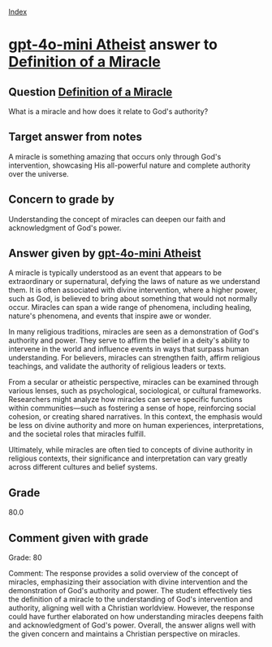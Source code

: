
[Index](../../index.md)
# [gpt-4o-mini Atheist](../../answering_models/gpt-4o-mini_Atheist.md) answer to [Definition of a Miracle](../../questions/Definition_of_a_Miracle.md)

## Question [Definition of a Miracle](../../questions/Definition_of_a_Miracle.md)
What is a miracle and how does it relate to God's authority?

## Target answer from notes
A miracle is something amazing that occurs only through God's intervention, showcasing His all-powerful nature and complete authority over the universe.

## Concern to grade by
Understanding the concept of miracles can deepen our faith and acknowledgment of God's power.

## Answer given by [gpt-4o-mini Atheist](../../answering_models/gpt-4o-mini_Atheist.md)
A miracle is typically understood as an event that appears to be extraordinary or supernatural, defying the laws of nature as we understand them. It is often associated with divine intervention, where a higher power, such as God, is believed to bring about something that would not normally occur. Miracles can span a wide range of phenomena, including healing, nature's phenomena, and events that inspire awe or wonder.

In many religious traditions, miracles are seen as a demonstration of God's authority and power. They serve to affirm the belief in a deity's ability to intervene in the world and influence events in ways that surpass human understanding. For believers, miracles can strengthen faith, affirm religious teachings, and validate the authority of religious leaders or texts.

From a secular or atheistic perspective, miracles can be examined through various lenses, such as psychological, sociological, or cultural frameworks. Researchers might analyze how miracles can serve specific functions within communities—such as fostering a sense of hope, reinforcing social cohesion, or creating shared narratives. In this context, the emphasis would be less on divine authority and more on human experiences, interpretations, and the societal roles that miracles fulfill.

Ultimately, while miracles are often tied to concepts of divine authority in religious contexts, their significance and interpretation can vary greatly across different cultures and belief systems.

## Grade
80.0

## Comment given with grade
Grade: 80

Comment: The response provides a solid overview of the concept of miracles, emphasizing their association with divine intervention and the demonstration of God's authority and power. The student effectively ties the definition of a miracle to the understanding of God's intervention and authority, aligning well with a Christian worldview. However, the response could have further elaborated on how understanding miracles deepens faith and acknowledgment of God's power. Overall, the answer aligns well with the given concern and maintains a Christian perspective on miracles.
